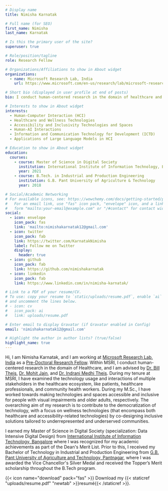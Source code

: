 ```yaml
---
# Display name
title: Nimisha Karnatak

# Full name (for SEO)
first_name: Nimisha
last_name: Karnatak

# Is this the primary user of the site?
superuser: true

# Role/position/tagline
role: Research Fellow

# Organizations/Affiliations to show in About widget
organizations:
  - name: Microsoft Research Lab, India
    url: https://www.microsoft.com/en-us/research/lab/microsoft-research-india/

# Short bio (displayed in user profile at end of posts)
bio: I conduct human-centered research in the domain of healthcare and accessibility.

# Interests to show in About widget
interests:
  - Human-Computer Interaction (HCI)
  - Healthcare and Wellness Technologies
  - Accessibility and Inclusivity Technologies and Spaces
  - Human-AI Interactions
  - Information and Communication Technology for Development (ICTD)
  - Applications of Large Language Models in HCI

# Education to show in About widget
education:
  courses:
    - course: Master of Science in Digital Society
      institution: International Institute of Information Technology, Bangalore
      year: 2021
    - course: B.Tech. in Industrial and Production Engineering
      institution: G.B. Pant University of Agriculture & Technology
      year: 2018

# Social/Academic Networking
# For available icons, see: https://wowchemy.com/docs/getting-started/page-builder/#icons
#   For an email link, use "fas" icon pack, "envelope" icon, and a link in the
#   form "mailto:your-email@example.com" or "/#contact" for contact widget.
social:
  - icon: envelope
    icon_pack: fas
    link: 'mailto:nimishakarnatak12@gmail.com'
  - icon: twitter
    icon_pack: fab
    link: https://twitter.com/KarnatakNimisha
    label: Follow me on Twitter
    display:
      header: true
  - icon: github
    icon_pack: fab
    link: https://github.com/nimishakarnatak
  - icon: linkedin
    icon_pack: fab
    link: https://www.linkedin.com/in/nimisha-karnatak/

# Link to a PDF of your resume/CV.
# To use: copy your resume to `static/uploads/resume.pdf`, enable `ai` icons in `params.yaml`,
# and uncomment the lines below.
# - icon: cv
#   icon_pack: ai
#   link: uploads/resume.pdf

# Enter email to display Gravatar (if Gravatar enabled in Config)
email: 'nimishakarnatak12@gmail.com'

# Highlight the author in author lists? (true/false)
highlight_name: true
---
```


Hi, I am Nimisha Karnatak, and I am working at [Microsoft Research Lab, India](https://www.microsoft.com/en-us/research/lab/microsoft-research-india/) as a [Pre-Doctoral Research Fellow](https://www.microsoft.com/en-us/research/academic-program/research-fellows-program-at-microsoft-research-india/). Within MSRI, I conduct human-centered research in the domain of Healthcare, and I am advised by [Dr. Bill Theis](https://billthies.net/), [Dr. Mohit Jain](https://www.microsoft.com/en-us/research/people/mohja/), and [Dr. Indrani Medhi Theis](https://www.microsoft.com/en-us/research/people/indranim/). During my tenure at MSRI, I have examined the technology usage and interactions of multiple stakeholders in the healthcare ecosystem, like patients, healthcare professionals, and community health workers. During my M.Sc., I have worked towards making technologies and spaces accessible and inclusive for people with visual impairments and older adults, respectively. The overarching aim of my research is to contribute to the democratization of technology, with a focus on wellness technologies (that encompass both healthcare and accessibility-related technologies) by co-designing inclusive solutions tailored to underrepresented and underserved communities. 

I earned my Master of Science in Digital Society (specialization: Data Intensive Digital Design) from [International Institute of Information Technology, Bangalore](https://www.iiitb.ac.in/) where I was recognized for my academic achievements as part of the Dean's Merit List. Prior to this, I received my Bachelor of Technology in Industrial and Production Engineering from [G.B. Pant University of Agriculture and Technology, Pantnagar](https://www.gbpuat.ac.in/), where I was awarded the Vice Chancellor's Silver Medal and received the Topper’s Merit scholarship throughout the B.Tech program.

{{< icon name="download" pack="fas" >}} Download my {{< staticref "uploads/resume.pdf" "newtab" >}}resumé{{< /staticref >}}.
